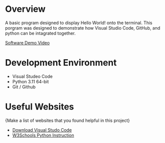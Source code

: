 # Overview

A basic program designed to display Hello World! onto the terminal. This porgram was designed to demonstrate how Visual Studio Code, GitHub, and python can be intagrated together. 


[Software Demo Video](https://www.youtube.com/watch?v=rMAF7QywJXo)

# Development Environment

* Visual Studeo Code
* Python 3.11 64-bit
* Git / Github


# Useful Websites

{Make a list of websites that you found helpful in this project}
* [Download Visual Studo Code](https://code.visualstudio.com/download)
* [W3Schools Python Instruction](https://www.w3schools.com/python/default.asp)